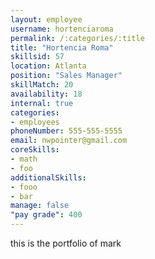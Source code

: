 ```yaml
--- 
layout: employee 
username: hortenciaroma
permalink: /:categories/:title 
title: "Hortencia Roma" 
skillsid: 57 
location: Atlanta
position: "Sales Manager"
skillMatch: 20
availability: 18
internal: true
categories: 
- employees
phoneNumber: 555-555-5555 
email: nwpointer@gmail.com
coreSkills:
- math 
- foo
additionalSkills:
- fooo
- bar
manage: false
"pay grade": 400
---
```


this is the portfolio of mark